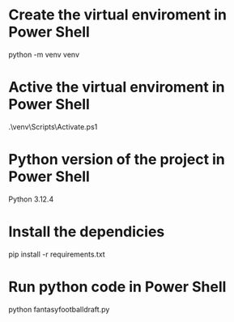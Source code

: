 # Create the virtual enviroment in Power Shell
python -m venv venv

# Active the virtual enviroment in Power Shell
.\venv\Scripts\Activate.ps1

# Python version of the project in Power Shell
Python 3.12.4

# Install the dependicies
pip install -r requirements.txt

# Run python code in Power Shell
python fantasyfootballdraft.py